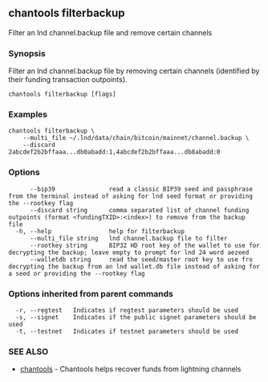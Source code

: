 ## chantools filterbackup

Filter an lnd channel.backup file and remove certain channels

### Synopsis

Filter an lnd channel.backup file by removing certain 
channels (identified by their funding transaction outpoints).

```
chantools filterbackup [flags]
```

### Examples

```
chantools filterbackup \
	--multi_file ~/.lnd/data/chain/bitcoin/mainnet/channel.backup \
	--discard 2abcdef2b2bffaaa...db0abadd:1,4abcdef2b2bffaaa...db8abadd:0
```

### Options

```
      --bip39               read a classic BIP39 seed and passphrase from the terminal instead of asking for lnd seed format or providing the --rootkey flag
      --discard string      comma separated list of channel funding outpoints (format <fundingTXID>:<index>) to remove from the backup file
  -h, --help                help for filterbackup
      --multi_file string   lnd channel.backup file to filter
      --rootkey string      BIP32 HD root key of the wallet to use for decrypting the backup; leave empty to prompt for lnd 24 word aezeed
      --walletdb string     read the seed/master root key to use fro decrypting the backup from an lnd wallet.db file instead of asking for a seed or providing the --rootkey flag
```

### Options inherited from parent commands

```
  -r, --regtest   Indicates if regtest parameters should be used
  -s, --signet    Indicates if the public signet parameters should be used
  -t, --testnet   Indicates if testnet parameters should be used
```

### SEE ALSO

* [chantools](chantools.md)	 - Chantools helps recover funds from lightning channels

